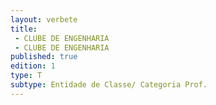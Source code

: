 ```yaml
---
layout: verbete
title:
 - CLUBE DE ENGENHARIA
 - CLUBE DE ENGENHARIA
published: true
edition: 1  
type: T
subtype: Entidade de Classe/ Categoria Prof.
---
```



